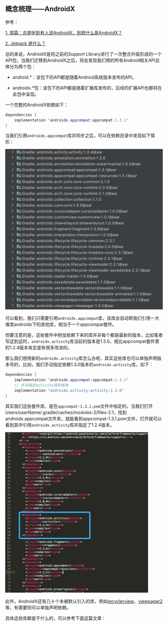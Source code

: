 ## 概念梳理——AndroidX

参考：

[1. 郭霖：总是听到有人说AndroidX，到底什么是AndroidX？](https://blog.csdn.net/guolin_blog/article/details/97142065)

[2. Jetpack 是什么？](https://zhuanlan.zhihu.com/p/334350927)

总的来说，AndroidX是将之前的Support Library进行了一次整合升级形成的一个API包，当我们迁移到AndroidX之后，将会发现我们用的所有Android相关API总体分为两个包：

* android.*：该包下的API都是随着Android系统版本发布的API。

* androidx.*包：该包下的API都是随着扩展库发布的，后续的扩展API也都将在此包中呈现。

一个完整的AndroidX依赖如下：

```java
dependencies {
    implementation 'androidx.appcompat:appcompat:1.3.1'
}
```

当我们引用`androidx.appcompat`库并同步之后，可以在依赖目录中发现如下情形：

<img src="./image/appcompat包所包含的库.png" alt="appcompat包所包含的库" style="zoom:50%;" />

可以看到，我们只需要引用`androidx.appcompat`库，该库会自动帮我们引用一大堆库androidx下的其他库，相当于一个appcompat套件。

但要注意的是，这些套件中附加依赖下来的库并非每个都是最新的版本，比如笔者写这到这时，`androidx.activity`库当前的版本是1.3.0，相比appcompat套件里的1.2.4版本肯定是有很多改进的。

那么我们想用新的`androidx.activity`库怎么办呢，其实这些库也可以单独声明版本号的，比如，我们手动指定依赖1.3.0版本的`androidx.activity`库，如下：

```java
dependencies {
    implementation 'androidx.appcompat:appcompat:1.3.1'
    // 手动指定activity库的版本
    implementation "androidx.activity:activity:1.3.0"
}
```

其实我们这些套件库，是在`appcompat-1.3.1.pom`文件中指定的，当我们打开Users/userName/.gradle/caches/modules-2/files-2.1，找到androidx.appcompat文件夹，就能看到appcompat-1.3.1.pom文件，打开就可以看到其中引用`androidx.activity`库并指定了1.2.4版本。

<img src="./image/appcompat-1.3.0.pom.png" alt="appcompat-1.3.0.pom" style="zoom:50%;" />

此外，AndroidX还有几十个未被默认引入的库，例如[recyclerview](https://developer.android.google.cn/jetpack/androidx/releases/recyclerview)、[viewpager2](https://developer.android.google.cn/jetpack/androidx/releases/viewpager2)等，有需要则可以单独声明依赖。

具体这些库都是干什么的，可以参考下面这篇文章：